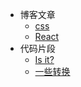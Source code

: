 - 博客文章
    - [css](catalog_css.md)
    - [React](catalog_react.md)
- 代码片段
    - [Is it?](codeSnippet_isIt.md)
    - [一些转换](codeSnippet_format.md)
